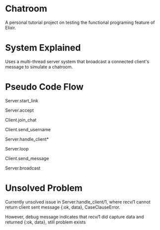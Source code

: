 # Chatroom

A personal tutorial project on testing the functional programing feature of Elixir.

# System Explained

Uses a multi-thread server system that broadcast a connected client's message to simulate a chatroom.

# Pseudo Code Flow

Server.start_link

Server.accept

Client.join_chat

Client.send_username

Server.handle_client*

Server.loop

Client.send_message

Server.broadcast

# Unsolved Problem

Currently unsolved issue in Server.handle_client/1, where recv/1 cannot return client sent message {:ok, data}, CaseClauseError.

However, debug message indicates that recv/1 did capture data and returned {:ok, data}, still problem exists
